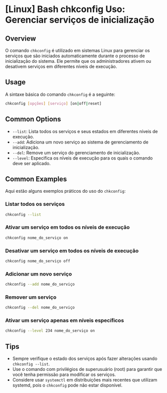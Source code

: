 # [Linux] Bash chkconfig Uso: Gerenciar serviços de inicialização

## Overview
O comando `chkconfig` é utilizado em sistemas Linux para gerenciar os serviços que são iniciados automaticamente durante o processo de inicialização do sistema. Ele permite que os administradores ativem ou desativem serviços em diferentes níveis de execução.

## Usage
A sintaxe básica do comando `chkconfig` é a seguinte:

```bash
chkconfig [opções] [serviço] [on|off|reset]
```

## Common Options
- `--list`: Lista todos os serviços e seus estados em diferentes níveis de execução.
- `--add`: Adiciona um novo serviço ao sistema de gerenciamento de inicialização.
- `--del`: Remove um serviço do gerenciamento de inicialização.
- `--level`: Especifica os níveis de execução para os quais o comando deve ser aplicado.

## Common Examples
Aqui estão alguns exemplos práticos do uso do `chkconfig`:

### Listar todos os serviços
```bash
chkconfig --list
```

### Ativar um serviço em todos os níveis de execução
```bash
chkconfig nome_do_serviço on
```

### Desativar um serviço em todos os níveis de execução
```bash
chkconfig nome_do_serviço off
```

### Adicionar um novo serviço
```bash
chkconfig --add nome_do_serviço
```

### Remover um serviço
```bash
chkconfig --del nome_do_serviço
```

### Ativar um serviço apenas em níveis específicos
```bash
chkconfig --level 234 nome_do_serviço on
```

## Tips
- Sempre verifique o estado dos serviços após fazer alterações usando `chkconfig --list`.
- Use o comando com privilégios de superusuário (root) para garantir que você tenha permissão para modificar os serviços.
- Considere usar `systemctl` em distribuições mais recentes que utilizam systemd, pois o `chkconfig` pode não estar disponível.